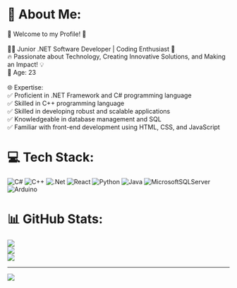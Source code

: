 # 💫 About Me:
🌟 Welcome to my Profile! 🌟<br><br>👨‍💻 Junior .NET Software Developer | Coding Enthusiast 🚀<br>🔥 Passionate about Technology, Creating Innovative Solutions, and Making an Impact! 💡<br>🎂 Age: 23<br><br>🌐 Expertise:<br>✅ Proficient in .NET Framework and C# programming language<br>✅ Skilled in C++ programming language<br>✅ Skilled in developing robust and scalable applications<br>✅ Knowledgeable in database management and SQL<br>✅ Familiar with front-end development using HTML, CSS, and JavaScript


# 💻 Tech Stack:
![C#](https://img.shields.io/badge/c%23-%23239120.svg?style=for-the-badge&logo=c-sharp&logoColor=white) ![C++](https://img.shields.io/badge/c++-%2300599C.svg?style=for-the-badge&logo=c%2B%2B&logoColor=white) ![.Net](https://img.shields.io/badge/.NET-5C2D91?style=for-the-badge&logo=.net&logoColor=white) ![React](https://img.shields.io/badge/react-%2320232a.svg?style=for-the-badge&logo=react&logoColor=%2361DAFB) ![Python](https://img.shields.io/badge/python-3670A0?style=for-the-badge&logo=python&logoColor=ffdd54) ![Java](https://img.shields.io/badge/java-%23ED8B00.svg?style=for-the-badge&logo=java&logoColor=white) ![MicrosoftSQLServer](https://img.shields.io/badge/Microsoft%20SQL%20Sever-CC2927?style=for-the-badge&logo=microsoft%20sql%20server&logoColor=white) ![Arduino](https://img.shields.io/badge/-Arduino-00979D?style=for-the-badge&logo=Arduino&logoColor=white)
# 📊 GitHub Stats:
![](https://github-readme-stats.vercel.app/api?username=Onizuka893&theme=tokyonight&hide_border=false&include_all_commits=false&count_private=false)<br/>
![](https://github-readme-streak-stats.herokuapp.com/?user=Onizuka893&theme=tokyonight&hide_border=false)<br/>
![](https://github-readme-stats.vercel.app/api/top-langs/?username=Onizuka893&theme=tokyonight&hide_border=false&include_all_commits=false&count_private=false&layout=compact)

---
[![](https://visitcount.itsvg.in/api?id=Onizuka893&icon=4&color=11)](https://visitcount.itsvg.in)

<!-- Proudly created with GPRM ( https://gprm.itsvg.in ) -->
